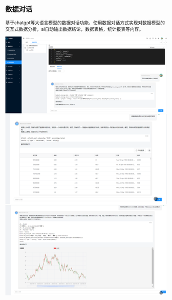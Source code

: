 数据对话
----

基于chatgpt等大语言模型的数据对话功能，使用数据对话方式实现对数据模型的交互式数据分析，ai自动输出数据结论，数据表格，统计报表等内容。

![输入图片说明](https://raw.githubusercontent.com/xuwei95/ezdata_press/master/images/datachat_msg.png?raw=true "在这里输入图片标题")
![输入图片说明](https://raw.githubusercontent.com/xuwei95/ezdata_press/master/images/datachat_table.png?raw=true "在这里输入图片标题")
![输入图片说明](https://raw.githubusercontent.com/xuwei95/ezdata_press/master/images/datachat_chart.png?raw=true "在这里输入图片标题")
